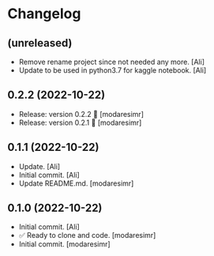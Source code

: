 Changelog
=========


(unreleased)
------------
- Remove rename project since not needed any more. [Ali]
- Update to be used in python3.7 for kaggle notebook. [Ali]


0.2.2 (2022-10-22)
------------------
- Release: version 0.2.2 🚀 [modaresimr]
- Release: version 0.2.1 🚀 [modaresimr]


0.1.1 (2022-10-22)
------------------
- Update. [Ali]
- Initial commit. [Ali]
- Update README.md. [modaresimr]


0.1.0 (2022-10-22)
------------------
- Initial commit. [Ali]
- ✅ Ready to clone and code. [modaresimr]
- Initial commit. [modaresimr]


